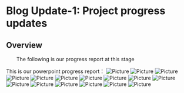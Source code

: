 # Blog Update-1: Project progress updates

## Overview
&emsp;&emsp;The following is our progress report at this stage
<br>

This is our powerpoint progress report：
![Picture](https://github.com/SCi-winner/SCI.github.io/blob/main/img/Progress%20(1).png)
![Picture](https://github.com/SCi-winner/SCI.github.io/blob/main/img/Progress%20(2).png)
![Picture](https://github.com/SCi-winner/SCI.github.io/blob/main/img/Progress%20(3).png)
![Picture](https://github.com/SCi-winner/SCI.github.io/blob/main/img/Progress%20(4).png)
![Picture](https://github.com/SCi-winner/SCI.github.io/blob/main/img/Progress%20(5).png)
![Picture](https://github.com/SCi-winner/SCI.github.io/blob/main/img/Progress%20(6).png)
![Picture](https://github.com/SCi-winner/SCI.github.io/blob/main/img/Progress%20(7).png)
![Picture](https://github.com/SCi-winner/SCI.github.io/blob/main/img/Progress%20(8).png)
![Picture](https://github.com/SCi-winner/SCI.github.io/blob/main/img/Progress%20(9).png)
![Picture](https://github.com/SCi-winner/SCI.github.io/blob/main/img/Progress%20(10).png)
![Picture](https://github.com/SCi-winner/SCI.github.io/blob/main/img/Progress%20(11).png)
![Picture](https://github.com/SCi-winner/SCI.github.io/blob/main/img/Progress%20(12).png)
![Picture](https://github.com/SCi-winner/SCI.github.io/blob/main/img/Progress%20(13).png)
![Picture](https://github.com/SCi-winner/SCI.github.io/blob/main/img/Progress%20(14).png)
![Picture](https://github.com/SCi-winner/SCI.github.io/blob/main/img/Progress%20(15).png)
![Picture](https://github.com/SCi-winner/SCI.github.io/blob/main/img/Progress%20(16).png)
